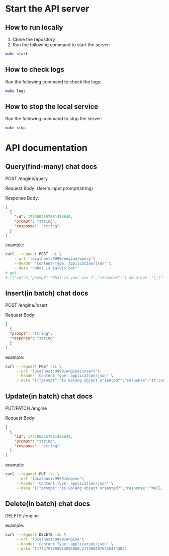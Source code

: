 # Start the API server

## How to run locally

1. Clone the repository
2. Run the following command to start the server:
```bash
make start
```

## How to check logs

Run the following command to check the logs:
```bash
make logs
```

## How to stop the local service

Run the following command to stop the server:
```bash
make stop
```

# API documentation

## Query(find-many) chat docs

POST /engine/query  

Request Body: User's input prompt(string)

Response Body:
```json
[
  {
    "id": 1775002557081456640,
    "prompt": "string",
    "response": "string"
  }
]
```

example:
```bash
curl --request POST -sL \
    --url 'localhost:9999/engine/query'\
    --header 'Content-Type: application/json' \
    --data '"what is jarvis bot"'
# get
# [{"id":3,"prompt":"What is your sex ?","response":"I am a bot ."},{"id":1,"prompt":"What is your name ?","response":"My name is jarvis ."}]
```

## Insert(in batch) chat docs

POST /engine/insert

Request Body: 
```json
[
  {
  "prompt": "string",
  "response": "string"
  }
]
```

example:
```bash
curl --request POST -sL \
     --url 'localhost:9999/engine/insert'\
     --header 'Content-Type: application/json' \
     --data '[{"prompt":"Is Golang object oriented?","response":"It can be."}]'
```

## Update(in batch) chat docs

PUT/PATCH /engine

Request Body: 
```json
[
  {
    "id": 1775002557081456640,
    "prompt": "string",
    "response": "string"
  }
]
```

example:
```bash
curl --request PUT -sL \
     --url 'localhost:9999/engine'\
     --header 'Content-Type: application/json' \
     --data '[{"prompt":"Is Golang object oriented?","response":"Well, I think so~"}]'
```

## Delete(in batch) chat docs
DELETE /engine

example:
```bash
curl --request DELETE -sL \
     --url 'localhost:9999/engine'\
     --header 'Content-Type: application/json' \
     --data '[1774757765512695808,1775004076325474304]'
```